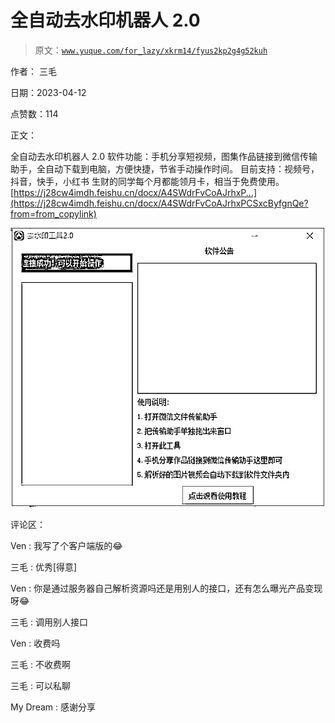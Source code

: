 # 全自动去水印机器人 2.0

> 原文：[`www.yuque.com/for_lazy/xkrm14/fyus2kp2g4g52kuh`](https://www.yuque.com/for_lazy/xkrm14/fyus2kp2g4g52kuh)

作者： 三毛

日期：2023-04-12

点赞数：114

正文：

全自动去水印机器人 2.0 软件功能：手机分享短视频，图集作品链接到微信传输助手，全自动下载到电脑，方便快捷，节省手动操作时间。 目前支持：视频号，抖音，快手，小红书 生财的同学每个月都能领月卡，相当于免费使用。 [https://j28cw4imdh.feishu.cn/docx/A4SWdrFvCoAJrhxP...](https://j28cw4imdh.feishu.cn/docx/A4SWdrFvCoAJrhxPCSxcByfgnQe?from=from_copylink)

![](img/38d772812ab95260dbb2fb7779464507.png)

评论区：

Ven : 我写了个客户端版的😂

三毛 : 优秀[得意]

Ven : 你是通过服务器自己解析资源吗还是用别人的接口，还有怎么曝光产品变现呀😂

三毛 : 调用别人接口

Ven : 收费吗

三毛 : 不收费啊

三毛 : 可以私聊

My Dream : 感谢分享



